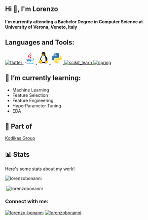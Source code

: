 <h2 align="legft">Hi 👋, I'm Lorenzo</h1>
<h4 align="left">I'm currently attending a Bachelor Degree in Computer Science at University of Verona, Veneto, Italy</h3>

<h2 align="left">Languages and Tools:</h3>
<p align="left"> <a href="https://flutter.dev" target="_blank"> <img src="https://www.vectorlogo.zone/logos/flutterio/flutterio-icon.svg" alt="flutter" width="40" height="40"/> </a> <a href="https://www.java.com" target="_blank"> <img src="https://raw.githubusercontent.com/devicons/devicon/master/icons/java/java-original.svg" alt="java" width="40" height="40"/> </a> <a href="https://www.linux.org/" target="_blank"> <img src="https://raw.githubusercontent.com/devicons/devicon/master/icons/linux/linux-original.svg" alt="linux" width="40" height="40"/> </a> <a href="https://www.python.org" target="_blank"> <img src="https://raw.githubusercontent.com/devicons/devicon/master/icons/python/python-original.svg" alt="python" width="40" height="40"/> </a> <a href="https://scikit-learn.org/" target="_blank"> <img src="https://upload.wikimedia.org/wikipedia/commons/0/05/Scikit_learn_logo_small.svg" alt="scikit_learn" width="40" height="40"/> </a> <a href="https://spring.io/" target="_blank"> <img src="https://www.vectorlogo.zone/logos/springio/springio-icon.svg" alt="spring" width="40" height="40"/> </a> </p>

## 🌱 I’m currently learning:
- Machine Learning
- Feature Selection
- Feature Engineering
- HyperParameter Tuning
- EDA

## 👯 Part of
[Kodikas Group](https://github.com/kodikasgroup)


## 📊 Stats
Here's some stats about my work!

<p><img align="left" src="https://github-readme-stats.vercel.app/api/top-langs?username=lorenzobonanni&show_icons=true&locale=en&layout=compact" alt="lorenzobonanni" /></p>

<br/>

<p>&nbsp;<img align="center" src="https://github-readme-stats.vercel.app/api?username=lorenzobonanni&show_icons=true&locale=en" alt="lorenzobonanni" /></p>

<h3 align="left">Connect with me:</h3>
<p align="left">
<a href="https://linkedin.com/in/lorenzo-bonanni" target="blank"><img align="center" src="https://raw.githubusercontent.com/rahuldkjain/github-profile-readme-generator/master/src/images/icons/Social/linked-in-alt.svg" alt="lorenzo-bonanni" height="30" width="40" /></a>
<a href="https://kaggle.com/lorenzobonanni" target="blank"><img align="center" src="https://raw.githubusercontent.com/rahuldkjain/github-profile-readme-generator/master/src/images/icons/Social/kaggle.svg" alt="lorenzobonanni" height="30" width="40" /></a>
</p>
